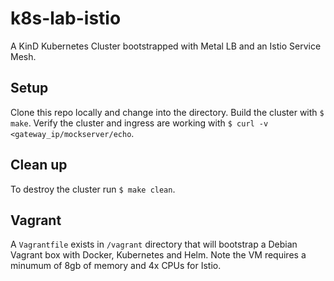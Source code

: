 # k8s-lab-istio
A KinD Kubernetes Cluster bootstrapped with Metal LB and an Istio Service Mesh.

## Setup
Clone this repo locally and change into the directory.  Build the cluster with `$ make`.  Verify the cluster and ingress are working with `$ curl -v <gateway_ip/mockserver/echo`.

## Clean up
To destroy the cluster run `$ make clean`.

## Vagrant
A `Vagrantfile` exists in `/vagrant` directory that will bootstrap a Debian Vagrant box with Docker, Kubernetes and Helm. Note the VM requires a minumum of 8gb of memory and 4x CPUs for Istio.
